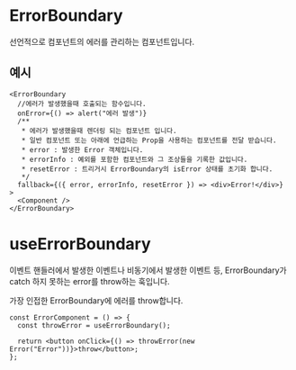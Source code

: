 # ErrorBoundary

선언적으로 컴포넌트의 에러를 관리하는 컴포넌트입니다.

## 예시

```tsx
<ErrorBoundary
  //에러가 발생했을때 호출되는 함수입니다.
  onError={() => alert("에러 발생")}
  /**
   * 에러가 발생했을때 렌더링 되는 컴포넌트 입니다.
   * 일반 컴포넌트 또는 아래에 언급하는 Prop을 사용하는 컴포넌트를 전달 받습니다.
   * error : 발생한 Error 객체입니다.
   * errorInfo : 예외를 포함한 컴포넌트와 그 조상들을 기록한 값입니다.
   * resetError : 트리거시 ErrorBoundary의 isError 상태를 초기화 합니다.
   */
  fallback={({ error, errorInfo, resetError }) => <div>Error!</div>}
>
  <Component />
</ErrorBoundary>
```

# useErrorBoundary

이벤트 핸들러에서 발생한 이벤트나 비동기에서 발생한 이벤트 등, ErrorBoundary가 catch 하지 못하는 error를 throw하는 훅입니다.

가장 인접한 ErrorBoundary에 에러를 throw합니다.

```tsx
const ErrorComponent = () => {
  const throwError = useErrorBoundary();

  return <button onClick={() => throwError(new Error("Error"))}>throw</button>;
};
```
